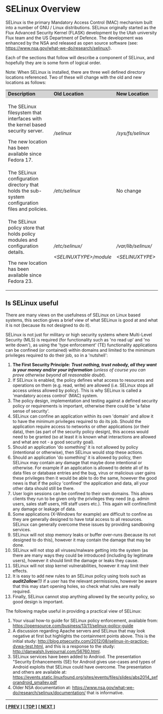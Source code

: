# SELinux Overview

SELinux is the primary Mandatory Access Control (MAC) mechanism built
into a number of GNU / Linux distributions. SELinux originally started
as the Flux Advanced Security Kernel (FLASK) development by the Utah
university Flux team and the US Department of Defence. The development
was enhanced by the NSA and released as open source software (see:
<https://www.nsa.gov/what-we-do/research/selinux/>).

Each of the sections that follow will describe a component of SELinux,
and hopefully they are is some form of logical order.

Note: When SELinux is installed, there are three well defined directory
locations referenced. Two of these will change with the old and new
locations as follows:

<table>
<tbody>
<tr style="background-color:#D3D3D3;">
<td><strong>Description</strong></td>
<td><strong>Old Location</strong></td>
<td><strong>New Location</strong></td>
</tr>
<tr>
<td><p>The SELinux filesystem that interfaces with the kernel based security server.</p>
<p>The new location has been available since Fedora 17.</p></td>
<td><em>/selinux</em></td>
<td><em>/sys/fs/selinux</em></td>
</tr>
<tr>
<td>The SELinux configuration directory that holds the sub-system configuration files and policies.</td>
<td><em>/etc/selinux</em></td>
<td>No change</td>
</tr>
<tr>
<td><p>The SELinux policy store that holds policy modules and configuration details.</p>
<p>The new location has been available since Fedora 23.</p></td>
<td><p><em>/etc/selinux/</em></p>
<p><em>&lt;SELINUXTYPE&gt;/module</em></p></td>
<td><p><em>/var/lib/selinux/</em></p>
<p><em>&lt;SELINUXTYPE&gt;</em></p></td>
</tr>
</tbody>
</table>

## Is SELinux useful

There are many views on the usefulness of SELinux on Linux based
systems, this section gives a brief view of what SELinux is good at and
what it is not (because its not designed to do it).

SELinux is not just for military or high security systems where
Multi-Level Security (MLS) is required (for functionality such as 'no
read up' and 'no write down'), as using the 'type enforcement' (TE)
functionality applications can be confined (or contained) within domains
and limited to the mimimum privileges required to do their job, so in a
'nutshell':

1.  **The First Security Principle:** ***Trust nothing, trust nobody, all
    they want is your money and/or your information*** (*unless of course you
    can prove otherwise beyond all reasonable doubt*).
2.  If SELinux is enabled, the policy defines what access to resources
    and operations on them (e.g. read, write) are allowed (i.e. SELinux
    stops all access unless allowed by policy). This is why SELinux is
    called a 'mandatory access control' (MAC) system.
3.  The policy design, implementation and testing against a defined
    security policy or requirements is important, otherwise there could
    be 'a false sense of security'.
4.  SELinux can confine an application within its own 'domain' and allow
    it to have the minimum privileges required to do its job. Should
    the application require access to networks or other applications (or
    their data), then (as part of the security policy design), this
    access would need to be granted (so at least it is known what
    interactions are allowed and what are not - a good security goal).
5.  Should an application 'do something' it is not allowed by policy
    (intentional or otherwise), then SELinux would stop these actions.
6.  Should an application 'do something' it is allowed by policy, then
    SELinux may contain any damage that maybe done intentional or
    otherwise. For example if an application is allowed to delete all of
    its data files or database entries and the bug, virus or malicious
    user gains these privileges then it would be able to do the same,
    however the good news is that if the policy 'confined' the
    application and data, all your other data should still be there.
7.  User login sessions can be confined to their own domains. This
    allows clients they run to be given only the privileges they need
    (e.g. admin users, sales staff users, HR staff users etc.). This
    again will confine/limit any damage or leakage of data.
8.  Some applications (X-Windows for example) are difficult to confine
    as they are generally designed to have total access to all
    resources. SELinux can generally overcome these issues by providing
    sandboxing services.
9.  SELinux will not stop memory leaks or buffer over-runs (because its
    not designed to do this), however it may contain the damage that may
    be done.
10. SELinux will not stop all viruses/malware getting into the system
    (as there are many ways they could be introduced (including by
    legitimate users), however it should limit the damage or leaks they
    cause.
11. SELinux will not stop kernel vulnerabilities, however it may limit
    their effects.
12. It is easy to add new rules to an SELinux policy using tools such as
    ***audit2allow**(1)* if a user has the relevant permissions, however
    be aware that this may start opening holes, so check what rules are
    really required.
13. Finally, SELinux cannot stop anything allowed by the security
    policy, so good design is important.

The following maybe useful in providing a practical view of SELinux:

1.  Your visual how-to guide for SELinux policy enforcement, available from:
    <https://opensource.com/business/13/11/selinux-policy-guide>
2.  A discussion regarding Apache servers and SELinux that may look
    negative at first but highlights the containment points above. This
    is the initial study:
    <http://blog.ptsecurity.com/2012/08/selinux-in-practice-dvwa-test.html>,
    and this is a response to the study:
    <http://danwalsh.livejournal.com/56760.html>.
3.  SELinux services have been added to Andriod. The presentation
    "Security Enhancements (SE) for Android gives use-cases and
    types of Android exploits that SELinux could have overcome. The
    presentation and others are available at:
    <https://events.static.linuxfound.org/sites/events/files/slides/abs2014_seforandroid_smalley.pdf>
4.  Older NSA documentation at: <https://www.nsa.gov/what-we-do/research/selinux/documentation/>
    that is informative.

<!-- %CUTHERE% -->

---
**[[ PREV ]](terminology.md)** **[[ TOP ]](#)** **[[ NEXT ]](core_components.md)**
